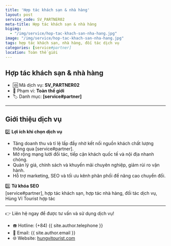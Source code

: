 ```yaml
---
title: 'Hợp tác khách sạn & nhà hàng'
layout: post
service_code: SV_PARTNER02
meta-title: Hợp tác khách sạn & nhà hàng
bigimg:
  - "/img/service/hop-tac-khach-san-nha-hang.jpg"
image: "/img/service/hop-tac-khach-san-nha-hang.jpg"
tags: hợp tác khách sạn, nhà hàng, đối tác dịch vụ
categories: [service#partner]
location: Toàn thế giới
---
```


## Hợp tác khách sạn & nhà hàng

- 🆔 Mã dịch vụ: **SV_PARTNER02**
- 📍 Phạm vi: **Toàn thế giới**
- 🏷️ Danh mục: **[service#partner]**

---

## Giới thiệu dịch vụ

2️⃣ **Lợi ích khi chọn dịch vụ**  
- Tăng doanh thu và tỉ lệ lấp đầy nhờ kết nối nguồn khách chất lượng thông qua [service#partner].  
- Mở rộng mạng lưới đối tác, tiếp cận khách quốc tế và nội địa nhanh chóng.  
- Quản lý giá, chính sách và khuyến mãi chuyên nghiệp, giảm rủi ro vận hành.  
- Hỗ trợ marketing, SEO và tối ưu kênh phân phối để nâng cao chuyển đổi.  

3️⃣ **Từ khóa SEO**  
[service#partner], hợp tác khách sạn, hợp tác nhà hàng, đối tác dịch vụ, Hùng Vĩ Tourist hợp tác

---

👉 Liên hệ ngay để được tư vấn và sử dụng dịch vụ!

- ☎️ Hotline: (+84) {{ site.author.telephone }}
- 📧 Email: {{ site.author.email }}
- 🌐 Website: [hungvitourist.com](https://hungvitourist.com)

